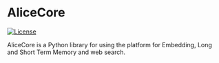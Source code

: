 # AliceCore
[![License](https://img.shields.io/badge/License-MIT-green.svg)](https://github.com/AliceCore/AliceCore/blob/master/LICENSE)

AliceCore is a Python library for using the platform for Embedding, Long and Short Term Memory and web search.
